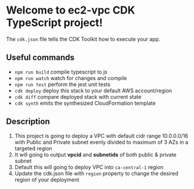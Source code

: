 # Welcome to ec2-vpc CDK TypeScript project!

The `cdk.json` file tells the CDK Toolkit how to execute your app.

## Useful commands

 * `npm run build`   compile typescript to js
 * `npm run watch`   watch for changes and compile
 * `npm run test`    perform the jest unit tests
 * `cdk deploy`      deploy this stack to your default AWS account/region
 * `cdk diff`        compare deployed stack with current state
 * `cdk synth`       emits the synthesized CloudFormation template


## Description

1. This project is going to deploy a VPC with default cidr range 10.0.0.0/16 with Public and Private subnet evenly divided to maximum of 3 AZs in a targeted region
2. It will going to output **vpcid** and **subnetids** of both public & private subnet
3. Default this will going to deploy VPC into `ca-central-1` region
4. Update the cdk.json file with `region` property to change the desired region of your deployment
